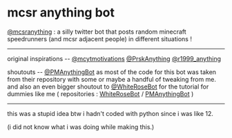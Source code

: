 # mcsr anything bot
[@mcsranything](https://twitter.com/mcsranything) : a silly twitter bot that posts random minecraft speedrunners (and mcsr adjacent people) in different situations !

---

original inspirations -- [@mcytmotivations](https://twitter.com/mcytmotivations) [@PrskAnything](https://twitter.com/PrskAnything) [@r1999_anything](https://twitter.com/r1999_anything)

shoutouts -- [@PMAnythingBot](https://twitter.com/PMAnythingBot) as most of the code for this bot was taken from their repository with some or maybe a handful of tweaking from me. and also an even bigger shoutout to [@WhiteRoseBot](https://twitter.com/WhiteRoseBot) for the tutorial for dummies like me ( repositories : [WhiteRoseBot](https://github.com/litvanika/whiterose_bot) / [PMAnythingBot](https://github.com/MonoScyron/PM-anything-bot) ) 

---
this was a stupid idea btw i hadn't coded with python since i was like 12.

(i did not know what i was doing while making this.)
